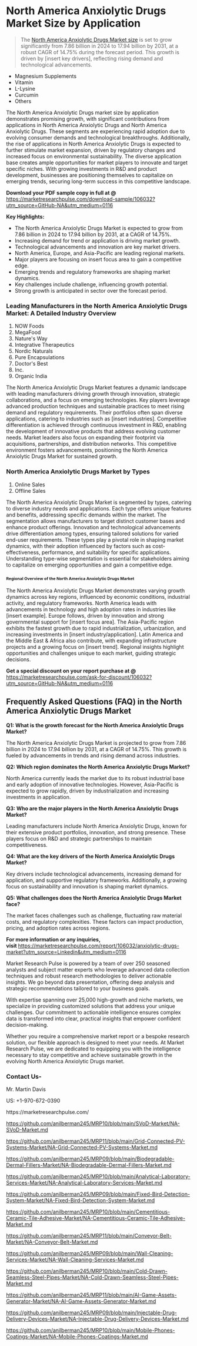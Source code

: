 <h1>North America Anxiolytic Drugs Market&nbsp;Size by Application</h1><blockquote><p>The <a href="https://marketresearchpulse.com/download-sample/106032?utm_source=GitHub-NA&amp;utm_medium=0116">North America Anxiolytic Drugs Market size</a> is set to grow significantly from 7.86 billion in 2024 to 17.94 billion by 2031, at a robust CAGR of 14.75% during the forecast period. This growth is driven by [insert key drivers], reflecting rising demand and technological advancements.</p></blockquote><ul><li>Magnesium Supplements<li> Vitamin<li> L-Lysine<li> Curcumin<li> Others</li></ul><p>The North America Anxiolytic Drugs market size by application demonstrates promising growth, with significant contributions from applications in North America Anxiolytic Drugs and North America Anxiolytic Drugs. These segments are experiencing rapid adoption due to evolving consumer demands and technological breakthroughs. Additionally, the rise of applications in North America Anxiolytic Drugs is expected to further stimulate market expansion, driven by regulatory changes and increased focus on environmental sustainability. The diverse application base creates ample opportunities for market players to innovate and target specific niches. With growing investments in R&D and product development, businesses are positioning themselves to capitalize on emerging trends, securing long-term success in this competitive landscape.</p><p><strong>Download your PDF sample copy in full at @ </strong><a href="https://marketresearchpulse.com/download-sample/106032?utm_source=GitHub-NA&amp;utm_medium=0116">https://marketresearchpulse.com/download-sample/106032?utm_source=GitHub-NA&amp;utm_medium=0116</a></p><p><strong>Key Highlights: </strong></p><ul><li>The North America Anxiolytic Drugs Market is expected to grow from 7.86 billion in 2024 to 17.94 billion by 2031, at a CAGR of 14.75%.</li><li>Increasing demand for trend or application is driving market growth.</li><li>Technological advancements and innovation are key market drivers.</li><li>North America, Europe, and Asia-Pacific are leading regional markets.</li><li>Major players are focusing on insert focus area to gain a competitive edge.</li><li>Emerging trends and regulatory frameworks are shaping market dynamics.</li><li>Key challenges include challenge, influencing growth potential.</li><li>Strong growth is anticipated in sector over the forecast period.</li></ul><h3>Leading Manufacturers in the North America Anxiolytic Drugs Market: A Detailed Industry Overview</h3><ol><li>NOW Foods</li><li>MegaFood</li><li>Nature's Way</li><li>Integrative Therapeutics</li><li>Nordic Naturals</li><li>Pure Encapsulations</li><li>Doctor's Best</li><li>Inc.</li><li>Organic India</li></ol><div class="flex max-w-full flex-col flex-grow"><div class="min-h-8 text-message flex w-full flex-col items-end gap-2 whitespace-normal break-words [.text-message+&amp;]:mt-5" dir="auto" data-message-author-role="assistant" data-message-id="fd8432e4-4910-450d-b182-61b7bfb0a01f" data-message-model-slug="gpt-4o"><div class="flex w-full flex-col gap-1 empty:hidden first:pt-[3px]"><div class="markdown prose w-full break-words dark:prose-invert light"><p>The North America Anxiolytic Drugs Market features a dynamic landscape with leading manufacturers driving growth through innovation, strategic collaborations, and a focus on emerging technologies. Key players leverage advanced production techniques and sustainable practices to meet rising demand and regulatory requirements. Their portfolios often span diverse applications, catering to industries such as [insert industries]. Competitive differentiation is achieved through continuous investment in R&amp;D, enabling the development of innovative products that address evolving customer needs. Market leaders also focus on expanding their footprint via acquisitions, partnerships, and distribution networks. This competitive environment fosters advancements, positioning the North America Anxiolytic Drugs Market for sustained growth.</p></div></div></div></div><h3>North America Anxiolytic Drugs Market by Types</h3><ol><li>Online Sales<li> Offline Sales</li></ol><div class="flex max-w-full flex-col flex-grow"><div class="min-h-8 text-message flex w-full flex-col items-end gap-2 whitespace-normal break-words [.text-message+&amp;]:mt-5" dir="auto" data-message-author-role="assistant" data-message-id="084470be-0bb7-4664-bddf-5156b4f41249" data-message-model-slug="gpt-4o-mini"><div class="flex w-full flex-col gap-1 empty:hidden first:pt-[3px]"><div class="markdown prose w-full break-words dark:prose-invert light"><p>The North America Anxiolytic Drugs Market is segmented by types, catering to diverse industry needs and applications. Each type offers unique features and benefits, addressing specific demands within the market. The segmentation allows manufacturers to target distinct customer bases and enhance product offerings. Innovation and technological advancements drive differentiation among types, ensuring tailored solutions for varied end-user requirements. These types play a pivotal role in shaping market dynamics, with their adoption influenced by factors such as cost-effectiveness, performance, and suitability for specific applications. Understanding type-wise segmentation is essential for stakeholders aiming to capitalize on emerging opportunities and gain a competitive edge.</p></div></div></div></div><h3><span style="font-size: 11px;">Regional Overview of the North America Anxiolytic Drugs Market</span></h3><div class="flex max-w-full flex-col flex-grow"><div class="min-h-8 text-message flex w-full flex-col items-end gap-2 whitespace-normal break-words [.text-message+&amp;]:mt-5" dir="auto" data-message-author-role="assistant" data-message-id="e9038762-ce64-4e30-91c9-9bd413514231" data-message-model-slug="gpt-4o-mini"><div class="flex w-full flex-col gap-1 empty:hidden first:pt-[3px]"><div class="markdown prose w-full break-words dark:prose-invert light"><p>The North America Anxiolytic Drugs Market demonstrates varying growth dynamics across key regions, influenced by economic conditions, industrial activity, and regulatory frameworks. North America leads with advancements in technology and high adoption rates in industries like [insert example]. Europe follows, driven by innovation and strong governmental support for [insert focus area]. The Asia-Pacific region exhibits the fastest growth due to rapid industrialization, urbanization, and increasing investments in [insert industry/application]. Latin America and the Middle East &amp; Africa also contribute, with expanding infrastructure projects and a growing focus on [insert trend]. Regional insights highlight opportunities and challenges unique to each market, guiding strategic decisions.</p></div></div></div></div><p><strong>Get a special discount on your report purchase at @ </strong><a href="https://marketresearchpulse.com/ask-for-discount/106032?utm_source=GitHub-NA&amp;utm_medium=0116">https://marketresearchpulse.com/ask-for-discount/106032?utm_source=GitHub-NA&amp;utm_medium=0116</a></p><h2>Frequently Asked Questions (FAQ) in the North America Anxiolytic Drugs Market</h2><p><strong>Q1: What is the growth forecast for the North America Anxiolytic Drugs Market?</strong></p><p>The North America Anxiolytic Drugs Market is projected to grow from 7.86 billion in 2024 to 17.94 billion by 2031, at a CAGR of 14.75%. This growth is fueled by advancements in trends and rising demand across industries.</p><p><strong>Q2: Which region dominates the North America Anxiolytic Drugs Market?</strong></p><p>North America currently leads the market due to its robust industrial base and early adoption of innovative technologies. However, Asia-Pacific is expected to grow rapidly, driven by industrialization and increasing investments in application.</p><p><strong>Q3: Who are the major players in the North America Anxiolytic Drugs Market?</strong></p><p>Leading manufacturers include North America Anxiolytic Drugs, known for their extensive product portfolios, innovation, and strong presence. These players focus on R&amp;D and strategic partnerships to maintain competitiveness.</p><p><strong>Q4: What are the key drivers of the North America Anxiolytic Drugs Market?</strong></p><p>Key drivers include technological advancements, increasing demand for application, and supportive regulatory frameworks. Additionally, a growing focus on sustainability and innovation is shaping market dynamics.</p><p><strong>Q5: What challenges does the North America Anxiolytic Drugs Market face?</strong></p><p>The market faces challenges such as challenge, fluctuating raw material costs, and regulatory complexities. These factors can impact production, pricing, and adoption rates across regions.</p><p><strong>For more information or any inquiries, visit&nbsp;</strong><a href="https://marketresearchpulse.com/report/106032/anxiolytic-drugs-market?utm_source=Linkedin&utm_medium=0116">https://marketresearchpulse.com/report/106032/anxiolytic-drugs-market?utm_source=Linkedin&utm_medium=0116</a></p><p>Market Research Pulse is powered by a team of over 250 seasoned analysts and subject matter experts who leverage advanced data collection techniques and robust research methodologies to deliver actionable insights. We go beyond data presentation, offering deep analysis and strategic recommendations tailored to your business goals.</p><p>With expertise spanning over 25,000 high-growth and niche markets, we specialize in providing customized solutions that address your unique challenges. Our commitment to actionable intelligence ensures complex data is transformed into clear, practical insights that empower confident decision-making.</p><p>Whether you require a comprehensive market report or a bespoke research solution, our flexible approach is designed to meet your needs. At Market Research Pulse, we are dedicated to equipping you with the intelligence necessary to stay competitive and achieve sustainable growth in the evolving North America Anxiolytic Drugs market.</p><h3><strong>Contact Us-</strong></h3><p>Mr. Martin Davis</p><p>US: +1-970-672-0390</p><p>https://marketresearchpulse.com/</p><p><a href="https://github.com/anilberman245/MRP10/blob/main/SVoD-Market/NA-SVoD-Market.md">https://github.com/anilberman245/MRP10/blob/main/SVoD-Market/NA-SVoD-Market.md</a></p><p><a href="https://github.com/anilberman245/MRP11/blob/main/Grid-Connected-PV-Systems-Market/NA-Grid-Connected-PV-Systems-Market.md">https://github.com/anilberman245/MRP11/blob/main/Grid-Connected-PV-Systems-Market/NA-Grid-Connected-PV-Systems-Market.md</a></p><p><a href="https://github.com/anilberman245/MRP09/blob/main/Biodegradable-Dermal-Fillers-Market/NA-Biodegradable-Dermal-Fillers-Market.md">https://github.com/anilberman245/MRP09/blob/main/Biodegradable-Dermal-Fillers-Market/NA-Biodegradable-Dermal-Fillers-Market.md</a></p><p><a href="https://github.com/anilberman245/MRP10/blob/main/Analytical-Laboratory-Services-Market/NA-Analytical-Laboratory-Services-Market.md">https://github.com/anilberman245/MRP10/blob/main/Analytical-Laboratory-Services-Market/NA-Analytical-Laboratory-Services-Market.md</a></p><p><a href="https://github.com/anilberman245/MRP09/blob/main/Fixed-Bird-Detection-System-Market/NA-Fixed-Bird-Detection-System-Market.md">https://github.com/anilberman245/MRP09/blob/main/Fixed-Bird-Detection-System-Market/NA-Fixed-Bird-Detection-System-Market.md</a></p><p><a href="https://github.com/anilberman245/MRP10/blob/main/Cementitious-Ceramic-Tile-Adhesive-Market/NA-Cementitious-Ceramic-Tile-Adhesive-Market.md">https://github.com/anilberman245/MRP10/blob/main/Cementitious-Ceramic-Tile-Adhesive-Market/NA-Cementitious-Ceramic-Tile-Adhesive-Market.md</a></p><p><a href="https://github.com/anilberman245/MRP11/blob/main/Conveyor-Belt-Market/NA-Conveyor-Belt-Market.md">https://github.com/anilberman245/MRP11/blob/main/Conveyor-Belt-Market/NA-Conveyor-Belt-Market.md</a></p><p><a href="https://github.com/anilberman245/MRP09/blob/main/Wall-Cleaning-Services-Market/NA-Wall-Cleaning-Services-Market.md">https://github.com/anilberman245/MRP09/blob/main/Wall-Cleaning-Services-Market/NA-Wall-Cleaning-Services-Market.md</a></p><p><a href="https://github.com/anilberman245/MRP10/blob/main/Cold-Drawn-Seamless-Steel-Pipes-Market/NA-Cold-Drawn-Seamless-Steel-Pipes-Market.md">https://github.com/anilberman245/MRP10/blob/main/Cold-Drawn-Seamless-Steel-Pipes-Market/NA-Cold-Drawn-Seamless-Steel-Pipes-Market.md</a></p><p><a href="https://github.com/anilberman245/MRP11/blob/main/AI-Game-Assets-Generator-Market/NA-AI-Game-Assets-Generator-Market.md">https://github.com/anilberman245/MRP11/blob/main/AI-Game-Assets-Generator-Market/NA-AI-Game-Assets-Generator-Market.md</a></p><p><a href="https://github.com/anilberman245/MRP09/blob/main/Injectable-Drug-Delivery-Devices-Market/NA-Injectable-Drug-Delivery-Devices-Market.md">https://github.com/anilberman245/MRP09/blob/main/Injectable-Drug-Delivery-Devices-Market/NA-Injectable-Drug-Delivery-Devices-Market.md</a></p><p><a href="https://github.com/anilberman245/MRP10/blob/main/Mobile-Phones-Coatings-Market/NA-Mobile-Phones-Coatings-Market.md">https://github.com/anilberman245/MRP10/blob/main/Mobile-Phones-Coatings-Market/NA-Mobile-Phones-Coatings-Market.md</a></p>
